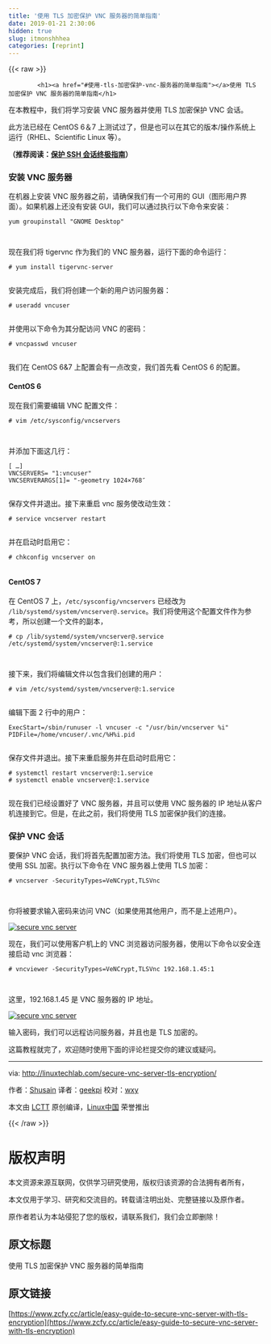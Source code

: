 ```yaml
---
title: '使用 TLS 加密保护 VNC 服务器的简单指南' 
date: 2019-01-21 2:30:06
hidden: true
slug: itmonshhhea
categories: [reprint]
---
```


{{< raw >}}

            <h1><a href="#使用-tls-加密保护-vnc-服务器的简单指南"></a>使用 TLS 加密保护 VNC 服务器的简单指南</h1>
<p>在本教程中，我们将学习安装 VNC 服务器并使用 TLS 加密保护 VNC 会话。</p>
<p>此方法已经在 CentOS 6＆7 上测试过了，但是也可以在其它的版本/操作系统上运行（RHEL、Scientific Linux 等）。</p>
<p><strong>（推荐阅读：<a href="http://linuxtechlab.com/ultimate-guide-to-securing-ssh-sessions/">保护 SSH 会话终极指南</a>）</strong></p>
<h3><a href="#安装-vnc-服务器"></a>安装 VNC 服务器</h3>
<p>在机器上安装 VNC 服务器之前，请确保我们有一个可用的 GUI（图形用户界面）。如果机器上还没有安装 GUI，我们可以通过执行以下命令来安装：</p>
<pre><code class="hljs nginx"><span class="hljs-attribute">yum</span> groupinstall <span class="hljs-string">"GNOME Desktop"</span>

</code></pre><p>现在我们将 tigervnc 作为我们的 VNC 服务器，运行下面的命令运行：</p>
<pre><code class="hljs shell"><span class="hljs-meta">#</span><span class="bash"> yum install tigervnc-server</span>

</code></pre><p>安装完成后，我们将创建一个新的用户访问服务器：</p>
<pre><code class="hljs shell"><span class="hljs-meta">#</span><span class="bash"> useradd vncuser</span>

</code></pre><p>并使用以下命令为其分配访问 VNC 的密码：</p>
<pre><code class="hljs shell"><span class="hljs-meta">#</span><span class="bash"> vncpasswd vncuser</span>

</code></pre><p>我们在 CentOS 6&amp;7 上配置会有一点改变，我们首先看 CentOS 6 的配置。</p>
<h4><a href="#centos-6"></a>CentOS 6</h4>
<p>现在我们需要编辑 VNC 配置文件：</p>
<pre><code class="hljs shell"><span class="hljs-meta">#</span><span class="bash"> vim /etc/sysconfig/vncservers</span>

</code></pre><p>并添加下面这几行：</p>
<pre><code class="hljs ini"><span class="hljs-section">[ …]</span>
<span class="hljs-attr">VNCSERVERS</span>= <span class="hljs-string">"1:vncuser"</span>
<span class="hljs-attr">VNCSERVERARGS[1]</span>= <span class="hljs-string">"-geometry 1024×768″

</span></code></pre><p>保存文件并退出。接下来重启 vnc 服务使改动生效：</p>
<pre><code class="hljs shell"><span class="hljs-meta">#</span><span class="bash"> service vncserver restart</span>

</code></pre><p>并在启动时启用它：</p>
<pre><code class="hljs shell"><span class="hljs-meta">#</span><span class="bash"> chkconfig vncserver on</span>

</code></pre><h4><a href="#centos-7"></a>CentOS 7</h4>
<p>在 CentOS 7 上，<code>/etc/sysconfig/vncservers</code> 已经改为 <code>/lib/systemd/system/vncserver@.service</code>。我们将使用这个配置文件作为参考，所以创建一个文件的副本，</p>
<pre><code class="hljs gradle"># cp <span class="hljs-regexp">/lib/</span>systemd<span class="hljs-regexp">/system/</span>vncserver@.service <span class="hljs-regexp">/etc/</span>systemd<span class="hljs-regexp">/system/</span>vncserver@:<span class="hljs-number">1</span>.service

</code></pre><p>接下来，我们将编辑文件以包含我们创建的用户：</p>
<pre><code class="hljs clean"># vim /etc/systemd/<span class="hljs-keyword">system</span>/vncserver@:<span class="hljs-number">1.</span>service

</code></pre><p>编辑下面 2 行中的用户：</p>
<pre><code class="hljs ini"><span class="hljs-attr">ExecStart</span>=/sbin/runuser -l vncuser -c <span class="hljs-string">"/usr/bin/vncserver %i"</span>
<span class="hljs-attr">PIDFile</span>=/home/vncuser/.vnc/%H%i.pid

</code></pre><p>保存文件并退出。接下来重启服务并在启动时启用它：</p>
<pre><code class="hljs shell"><span class="hljs-meta">#</span><span class="bash"> systemctl restart vncserver@:1.service</span>
<span class="hljs-meta">#</span><span class="bash"> systemctl <span class="hljs-built_in">enable</span> vncserver@:1.service</span>

</code></pre><p>现在我们已经设置好了 VNC 服务器，并且可以使用 VNC 服务器的 IP 地址从客户机连接到它。但是，在此之前，我们将使用 TLS 加密保护我们的连接。</p>
<h3><a href="#保护-vnc-会话"></a>保护 VNC 会话</h3>
<p>要保护 VNC 会话，我们将首先配置加密方法。我们将使用 TLS 加密，但也可以使用 SSL 加密。执行以下命令在 VNC 服务器上使用 TLS 加密：</p>
<pre><code class="hljs shell"><span class="hljs-meta">#</span><span class="bash"> vncserver -SecurityTypes=VeNCrypt,TLSVnc</span>

</code></pre><p>你将被要求输入密码来访问 VNC（如果使用其他用户，而不是上述用户）。</p>
<p><a href="https://camo.githubusercontent.com/0b1f081ade950b6d7f158fa6a78c3530851436f0/68747470733a2f2f69312e77702e636f6d2f6c696e7578746563686c61622e636f6d2f77702d636f6e74656e742f75706c6f6164732f323031372f31302f7365637572655f766e632d312e706e673f726573697a653d363432253243323431"><img src="https://p0.ssl.qhimg.com/t0179da9b5117134a0d.png" alt="secure vnc server"></a></p>
<p>现在，我们可以使用客户机上的 VNC 浏览器访问服务器，使用以下命令以安全连接启动 vnc 浏览器：</p>
<pre><code class="hljs shell"><span class="hljs-meta">#</span><span class="bash"> vncviewer -SecurityTypes=VeNCrypt,TLSVnc 192.168.1.45:1</span>

</code></pre><p>这里，192.168.1.45 是 VNC 服务器的 IP 地址。</p>
<p><a href="https://camo.githubusercontent.com/39b9854355c5cea462c06f17f93d98f370d960ce/68747470733a2f2f69322e77702e636f6d2f6c696e7578746563686c61622e636f6d2f77702d636f6e74656e742f75706c6f6164732f323031372f31302f7365637572655f766e632d322e706e673f726573697a653d363635253243343139"><img src="https://p0.ssl.qhimg.com/t01300e6c72fcec208b.png" alt="secure vnc server"></a></p>
<p>输入密码，我们可以远程访问服务器，并且也是 TLS 加密的。</p>
<p>这篇教程就完了，欢迎随时使用下面的评论栏提交你的建议或疑问。</p>
<hr>
<p>via: <a href="http://linuxtechlab.com/secure-vnc-server-tls-encryption/">http://linuxtechlab.com/secure-vnc-server-tls-encryption/</a></p>
<p>作者：<a href="http://linuxtechlab.com/author/shsuain/">Shusain</a> 译者：<a href="https://github.com/geekpi">geekpi</a> 校对：<a href="https://github.com/wxy">wxy</a></p>
<p>本文由 <a href="https://github.com/LCTT/TranslateProject">LCTT</a> 原创编译，<a href="https://linux.cn/">Linux中国</a> 荣誉推出</p>

          
{{< /raw >}}

# 版权声明
本文资源来源互联网，仅供学习研究使用，版权归该资源的合法拥有者所有，

本文仅用于学习、研究和交流目的。转载请注明出处、完整链接以及原作者。

原作者若认为本站侵犯了您的版权，请联系我们，我们会立即删除！

## 原文标题
使用 TLS 加密保护 VNC 服务器的简单指南

## 原文链接
[https://www.zcfy.cc/article/easy-guide-to-secure-vnc-server-with-tls-encryption](https://www.zcfy.cc/article/easy-guide-to-secure-vnc-server-with-tls-encryption)

